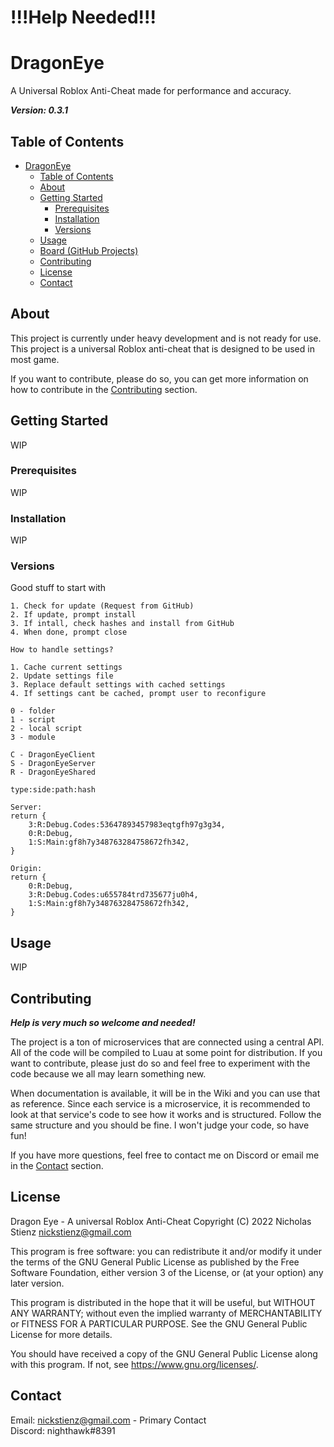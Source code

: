 # !!!Help Needed!!!

# DragonEye

A Universal Roblox Anti-Cheat made for performance and accuracy.

**_Version: 0.3.1_**

## Table of Contents
- [DragonEye](#dragoneye)
  - [Table of Contents](#table-of-contents)
  - [About](#about)
  - [Getting Started](#getting-started)
    - [Prerequisites](#prerequisites)
    - [Installation](#installation)
    - [Versions](#versions)
  - [Usage](#usage)
  - [Board (GitHub Projects)](https://github.com/users/Nighthawk149149/projects/2/views/1)
  - [Contributing](#contributing)
  - [License](#license)
  - [Contact](#contact)

## About

This project is currently under heavy development and is not ready for use. This project is a universal Roblox anti-cheat that is designed to be used in most game.

If you want to contribute, please do so, you can get more information on how to contribute in the [Contributing](#contributing) section.

## Getting Started
WIP

### Prerequisites
WIP

### Installation
WIP

### Versions
Good stuff to start with
```
1. Check for update (Request from GitHub)
2. If update, prompt install
3. If intall, check hashes and install from GitHub
4. When done, prompt close
```
```
How to handle settings?

1. Cache current settings
2. Update settings file
3. Replace default settings with cached settings
4. If settings cant be cached, prompt user to reconfigure
```
```
0 - folder
1 - script
2 - local script
3 - module

C - DragonEyeClient
S - DragonEyeServer
R - DragonEyeShared

type:side:path:hash

Server:
return {
	3:R:Debug.Codes:53647893457983eqtgfh97g3g34,
	0:R:Debug,
	1:S:Main:gf8h7y348763284758672fh342,
}

Origin:
return {
	0:R:Debug,
	3:R:Debug.Codes:u655784trd735677ju0h4,
	1:S:Main:gf8h7y348763284758672fh342,
}
```

## Usage
WIP

## Contributing
***Help is very much so welcome and needed!***

The project is a ton of microservices that are connected using a central API. All of the code will be compiled to Luau at some point for distribution. If you want to contribute, please just do so and feel free to experiment with the code because we all may learn something new.

When documentation is available, it will be in the Wiki and you can use that as reference. Since each service is a microservice, it is recommended to look at that service's code to see how it works and is structured. Follow the same structure and you should be fine. I won't judge your code, so have fun!

If you have more questions, feel free to contact me on Discord or email me in the [Contact](#contact) section.

## License

Dragon Eye - A universal Roblox Anti-Cheat
Copyright (C) 2022  Nicholas Stienz <nickstienz@gmail.com>

This program is free software: you can redistribute it and/or modify
it under the terms of the GNU General Public License as published by
the Free Software Foundation, either version 3 of the License, or
(at your option) any later version.

This program is distributed in the hope that it will be useful,
but WITHOUT ANY WARRANTY; without even the implied warranty of
MERCHANTABILITY or FITNESS FOR A PARTICULAR PURPOSE.  See the
GNU General Public License for more details.

You should have received a copy of the GNU General Public License
along with this program.  If not, see <https://www.gnu.org/licenses/>.

## Contact
Email: nickstienz@gmail.com - Primary Contact
<br>
Discord: nighthawk#8391
